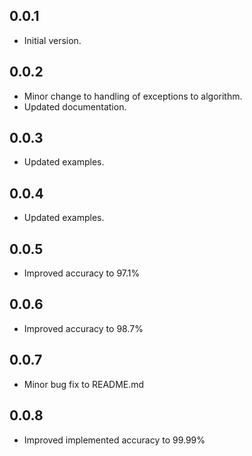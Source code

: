 <!-- 
BSD 3-Clause License
Copyright (c) 2022, GM Consult Pty Ltd
Copyright (c) 2001, Dr Martin Porter,
Copyright (c) 2002, Richard Boulton.
All rights reserved. 
-->

## 0.0.1

- Initial version.

## 0.0.2

- Minor change to handling of exceptions to algorithm.
- Updated documentation.

## 0.0.3

- Updated examples.

## 0.0.4

- Updated examples.

## 0.0.5

- Improved accuracy to 97.1%

## 0.0.6

- Improved accuracy to 98.7%

## 0.0.7

- Minor bug fix to README.md

## 0.0.8

- Improved implemented accuracy to 99.99%